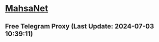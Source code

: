 
# [MahsaNet](https://t.me/mahsa_net)
## Free Telegram Proxy (Last Update: 2024-07-03 10:39:11)

    